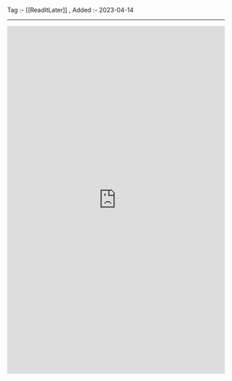 Tag :- [[ReadItLater]] , 
Added :- 2023-04-14

-----
<iframe src="https://www.linkedin.com/embed/feed/update/urn:li:share:7005401535434125312" height="806" width="504" frameborder="0" allowfullscreen="" title="Embedded post"></iframe>